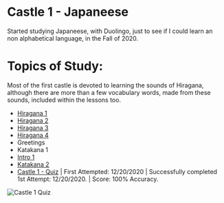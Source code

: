 # Castle 1 - Japaneese 
Started studying Japaneese, with Duolingo, just to see if I could learn an non alphabetical language, in the Fall of 2020.  

# Topics of Study:
Most of the first castle is devoted to learning the sounds of Hiragana, although there are more than a few vocabulary words, made from these sounds, included within the lessons too.

* [Hiragana 1](https://github.com/EO4wellness/T-I-L/blob/main/polyglot/japon%C3%A9s/Castle-1/Hiragana1.md)
* [Hiragana 2](https://github.com/EO4wellness/T-I-L/blob/main/polyglot/japon%C3%A9s/Castle-1/Hiragana2.md) 
* [Hiragana 3](https://github.com/EO4wellness/T-I-L/blob/main/polyglot/japon%C3%A9s/Castle-1/Hiragana2.md) 
* [Hiragana 4](https://github.com/EO4wellness/T-I-L/blob/main/polyglot/japon%C3%A9s/Castle-1/Hiragana4.md) 
* Greetings 
* Katakana 1 
* [Intro 1](https://github.com/EO4wellness/T-I-L/blob/main/polyglot/japon%C3%A9s/Castle-1/Intro-1.md) 
* [Katakana 2](https://github.com/EO4wellness/T-I-L/blob/main/polyglot/japon%C3%A9s/Castle-1/Katakana2.md) 
* [Castle 1 - Quiz](https://raw.githubusercontent.com/EO4wellness/T-I-L/main/polyglot/japon%C3%A9s/images/2020-12-20_japaneese_check-point-1-duolingo.png) | First Attempted: 12/20/2020 | Successfully completed 1st Attempt:  12/20/2020. | Score: 100% Accuracy. 

![Castle 1 Quiz](https://github.com/EO4wellness/T-I-L/blob/main/polyglot/japon%C3%A9s/images/2020-12-20_japaneese_check-point-1-duolingo.png)
